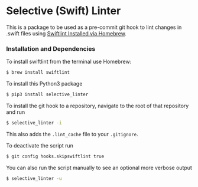 # Selective (Swift) Linter

This is a package to be used as a pre-commit git hook to lint changes in .swift files using [Swiftlint Installed via Homebrew](https://formulae.brew.sh/formula/swiftlint).

### Installation and  Dependencies

To install swiftlint from the terminal use Homebrew:
```sh
$ brew install swiftlint
```
To install this Python3 package

```sh
$ pip3 install selective_linter
```

To install the git hook to a repository, navigate to the root of that repository and run

```sh
$ selective_linter -i
```

This also adds the `.lint_cache` file to your `.gitignore`. 

To deactivate the script run

```sh
$ git config hooks.skipswiftlint true
```

You can also run the script manually to see an optional more verbose output
```sh
$ selective_linter -u
```
